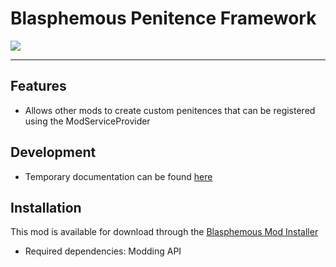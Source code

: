 # Blasphemous Penitence Framework

<img src="https://img.shields.io/github/downloads/BrandenEK/Blasphemous.Framework.Penitence/total?color=39B7C6&style=for-the-badge">

---

## Features
- Allows other mods to create custom penitences that can be registered using the ModServiceProvider

## Development
- Temporary documentation can be found [here](https://github.com/BrandenEK/Blasphemous-Modding-API/blob/main/docs/development/penitence.md)

## Installation
This mod is available for download through the [Blasphemous Mod Installer](https://github.com/BrandenEK/Blasphemous.Modding.Installer)
- Required dependencies: Modding API
